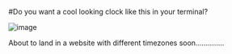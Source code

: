#Do you want a cool looking clock like this in your terminal?

![image](https://github.com/user-attachments/assets/93b14782-9e73-4d47-ad6a-a35a64894f59)

About to land in a website with different timezones soon..............

